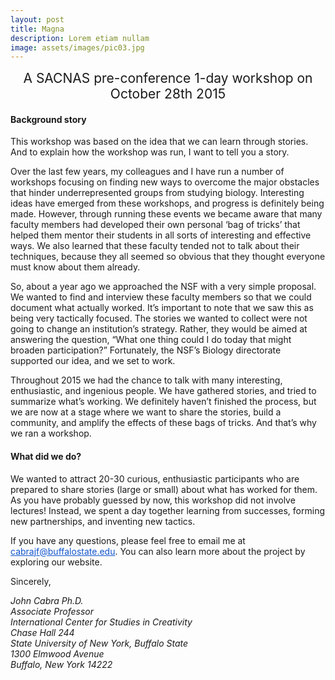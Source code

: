 ```yaml
---
layout: post
title: Magna
description: Lorem etiam nullam
image: assets/images/pic03.jpg
---
```


<p><div style="text-align: center; font-size: 1.5em;">A SACNAS pre-conference 1-day workshop on October 28th 2015</div>

<h4>Background story</h4>

<p>This workshop was based on the idea that we can learn through stories. And to explain how the workshop was run, I want to tell you a story.</p>

<p>Over the last few years, my colleagues and I have run a number of workshops focusing on finding new ways to overcome the major obstacles that hinder underrepresented groups from studying biology. Interesting ideas have emerged from these workshops, and progress is definitely being made. However, through running these events we became aware that many faculty members had developed their own personal &lsquo;bag of tricks&rsquo; that helped them mentor their students in all sorts of interesting and effective ways. We also learned that these faculty tended not to talk about their techniques, because they all seemed so obvious that they thought everyone must know about them already.</p>

<p>So, about a year ago we approached the NSF with a very simple proposal. We wanted to find and interview these faculty members so that we could document what actually worked. It&rsquo;s important to note that we saw this as being very tactically focused. The stories we wanted to collect were not going to change an institution&rsquo;s strategy. Rather, they would be aimed at answering the question, &ldquo;What one thing could I do today that might broaden participation?&rdquo; Fortunately, the NSF&rsquo;s Biology directorate supported our idea, and we set to work.</p>

<p>Throughout 2015 we had the chance to talk with many interesting, enthusiastic, and ingenious people. We have gathered stories, and tried to summarize what&rsquo;s working. We definitely haven&rsquo;t finished the process, but we are now at a stage where we want to share the stories, build a community, and amplify the effects of these bags of tricks. And that&rsquo;s why we ran a workshop.</p>


<h4>What did we do?</h4>

<p>We wanted to attract 20-30 curious, enthusiastic participants who are prepared to share stories (large or small) about what has worked for them. As you have probably guessed by now, this workshop did not involve lectures! Instead, we spent a day together learning from successes, forming new partnerships, and inventing new tactics.</p>


<p>If you have any questions, please feel free to email me at <a href="mailto:cabrajf@buffalostate.edu" style="color: #1155cc;" target="_blank">cabrajf@buffalostate.edu</a>. You can also learn more about the project by exploring our website.</p>

<p>Sincerely,</p>

<address>John Cabra Ph.D.<br />
Associate Professor<br />
International Center for Studies in Creativity<br />
Chase Hall 244<br />
State University of New York, Buffalo State<br />
1300 Elmwood Avenue<br />
Buffalo, New York 14222</address>

</p>
